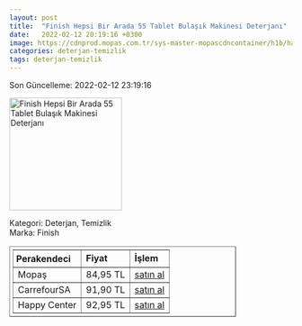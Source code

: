 ```yaml
---
layout: post
title:  "Finish Hepsi Bir Arada 55 Tablet Bulaşık Makinesi Deterjanı"
date:   2022-02-12 20:19:16 +0300
image: https://cdnprod.mopas.com.tr/sys-master-mopascdncontainer/h1b/ha8/8887022190622/449773_0_521Wx521H
categories: deterjan-temizlik
tags: deterjan-temizlik
---
```


Son Güncelleme: 2022-02-12 23:19:16

<img src="https://cdnprod.mopas.com.tr/sys-master-mopascdncontainer/h1b/ha8/8887022190622/449773_0_521Wx521H" width="200" alt="Finish Hepsi Bir Arada 55 Tablet Bulaşık Makinesi Deterjanı" />

Kategori: Deterjan, Temizlik
<br />
Marka: Finish

<table border="1" style="padding: 5px;width:80%;">
  <tr>
    <td style="padding: 5px;"><strong>Perakendeci</strong></td>
    <td><strong>Fiyat</strong></td>
    <td><strong>İşlem</strong></td>
  </tr>
  <tr>
              <td>Mopaş</td>
              <td>84,95 TL</td>
              <td><a target="_blank" href="https://www.mopas.com.tr/finish-tablet-hba-55li/p/449773">satın al</a></td>
            </tr><tr>
              <td>CarrefourSA</td>
              <td>91,90 TL</td>
              <td><a target="_blank" href="https://www.carrefoursa.com/finish-hepsi-bir-arada-max-55-tablet-bulasik-makinesi-deterjani-p-30241767">satın al</a></td>
            </tr><tr>
              <td>Happy Center</td>
              <td>92,95 TL</td>
              <td><a target="_blank" href="https://www.happycenter.com.tr/Finish_H1a_68_Tablet_Doypack">satın al</a></td>
            </tr>
</table>
